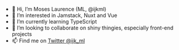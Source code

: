 - 👋 Hi, I’m Moses Laurence (ML, @ijkml)
- 👀 I’m interested in Jamstack, Nuxt and Vue
- 🌱 I’m currently learning TypeScript
- 💞️ I’m looking to collaborate on shiny thingies, especially front-end projects
- 📫 Find me on [Twitter @ijk_ml](https://twitter.com/ijk_ml)
